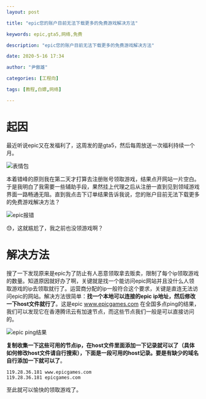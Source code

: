 ```yaml
---
layout: post

title: "epic您的账户目前无法下载更多的免费游戏解决方法"

keywords: epic,gta5,网络,免费

description: "epic您的账户目前无法下载更多的免费游戏解决方法"

date: 2020-5-16 17:34

author: "尹傲雄"

categories: [工程向]

tags: [教程,白嫖,网络]

---
```


# 起因

最近听说epic又在发福利了，这周发的是gta5，然后每周放送一次福利持续一个月。

![表情包](https://cdn.yinaoxiong.cn/image/posts/2020-5-16/%E8%A1%A8%E6%83%85%E5%8C%85.jpg)

本着错峰的原则我在第二天才打算去注册账号领取游戏，结果点开网站一片空白。于是我明白了我需要一些辅助手段，果然挂上代理之后从注册一直到见到领域游戏界面一路畅通无阻。直到我点击下订单结果告诉我说，您的账户目前无法下载更多的免费游戏解决方法？

![epic报错](https://cdn.yinaoxiong.cn/image/posts/2020-5-16/epic%E6%8A%A5%E9%94%99.jpg)

:sweat:，这就尴尬了，我之前也没领游戏啊？

# 解决方法

搜了一下发现原来是epic为了防止有人恶意领取拿去贩卖，限制了每个ip领取游戏的数量。知道原因就好办了啊，关键就是找一个能访问epic网站并且没什么人领取游戏的ip去领取就行了。运营商分配的ip一般符合这个要求，关键是直连无法访问epic的网站。解决方法很简单：**找一个本地可以连接的epic ip地址，然后修改一下host文件就行了**。这是epic www.epicgames.com 在全国多点ping的结果，我们可以发现它在香港腾讯云有加速节点，而这些节点我们一般是可以直接访问的。

![epic ping结果](https://cdn.yinaoxiong.cn/image/posts/2020-5-16/epic%20ping%E7%BB%93%E6%9E%9C.jpg)

**复制收集一下这些可用的节点ip，在host文件里面添加一下记录就可以了（具体如何修改host文件请自行搜索），下面是一段可用的host记录。要是有缺少的域名自行添加一下就可以了**。

```
119.28.36.181 www.epicgames.com
119.28.36.181 epicgames.com
```

至此就可以愉快的领取游戏了。